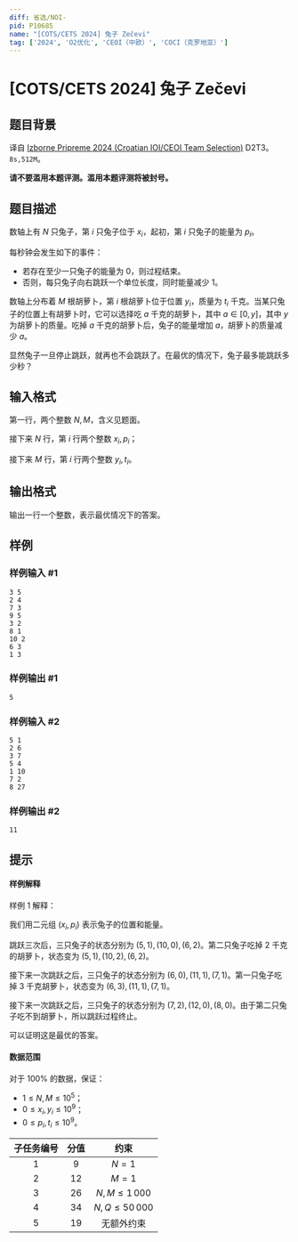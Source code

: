 ```yaml
---
diff: 省选/NOI-
pid: P10685
name: "[COTS/CETS 2024] 兔子 Zečevi"
tag: ['2024', 'O2优化', 'CEOI（中欧）', 'COCI（克罗地亚）']
---
```

# [COTS/CETS 2024] 兔子 Zečevi
## 题目背景

译自 [Izborne Pripreme 2024 (Croatian IOI/CEOI Team Selection)](https://hsin.hr/pripreme2024/) D2T3。$\texttt{8s,512M}$。

**请不要滥用本题评测。滥用本题评测将被封号。**
## 题目描述


数轴上有 $N$ 只兔子，第 $i$ 只兔子位于 $x_i$，起初，第 $i$ 只兔子的能量为 $p_i$。

每秒钟会发生如下的事件：

- 若存在至少一只兔子的能量为 $0$，则过程结束。
- 否则，每只兔子向右跳跃一个单位长度，同时能量减少 $1$。

数轴上分布着 $M$ 根胡萝卜，第 $i$ 根胡萝卜位于位置 $y_i$，质量为 $t_i$ 千克。当某只兔子的位置上有胡萝卜时，它可以选择吃 $a$ 千克的胡萝卜，其中 $a\in [0, y]$，其中 $y$ 为胡萝卜的质量。吃掉 $a$ 千克的胡萝卜后，兔子的能量增加 $a$，胡萝卜的质量减少 $a$。

显然兔子一旦停止跳跃，就再也不会跳跃了。在最优的情况下，兔子最多能跳跃多少秒？
## 输入格式


第一行，两个整数 $N,M$，含义见题面。

接下来 $N$ 行，第 $i$ 行两个整数 $x_i,p_i$；

接下来 $M$ 行，第 $i$ 行两个整数 $y_i,t_i$。

## 输出格式


输出一行一个整数，表示最优情况下的答案。
## 样例

### 样例输入 #1
```
3 5
2 4
7 3
9 5
3 2
8 1
10 2
6 3
1 3
```
### 样例输出 #1
```
5
```
### 样例输入 #2
```
5 1
2 6
3 7
5 4
1 10
7 2
8 27
```
### 样例输出 #2
```
11
```
## 提示


#### 样例解释

样例 $1$ 解释：

我们用二元组 $(x_i,p_i)$ 表示兔子的位置和能量。

跳跃三次后，三只兔子的状态分别为 $(5,1),(10,0),(6,2)$。第二只兔子吃掉 $2$ 千克的胡萝卜，状态变为 $(5,1),(10,2),(6,2)$。

接下来一次跳跃之后，三只兔子的状态分别为 $(6,0),(11,1),(7,1)$。第一只兔子吃掉 $3$ 千克胡萝卜，状态变为 $(6,3),(11,1),(7,1)$。

接下来一次跳跃之后，三只兔子的状态分别为 $(7,2),(12,0),(8,0)$。由于第二只兔子吃不到胡萝卜，所以跳跃过程终止。

可以证明这是最优的答案。

#### 数据范围

对于 $100\%$ 的数据，保证： 

- $1\le N,M\le  10^5$；
- $0\le x_i,y_i\le 10^9$；
- $0\le p_i,t_i\le 10^9$。

| 子任务编号 | 分值 | 约束  |
|:-----:|:------:|:-------:|
| $1$  | $9$  | $N=1$   |
| $2$  | $12$  | $M=1$  |
| $3$  | $26$  | $N,M\le 1\, 000$ |
| $4$  | $34$  | $N,Q\le 50\, 000$ |
| $5$  | $19$  | 无额外约束 |

